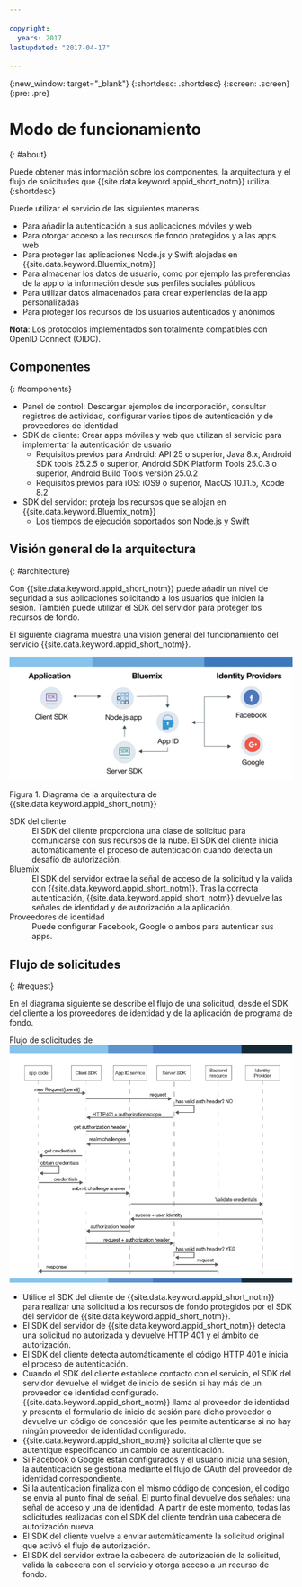```yaml
---

copyright:
  years: 2017
lastupdated: "2017-04-17"

---
```


{:new_window: target="_blank"}
{:shortdesc: .shortdesc}
{:screen: .screen}
{:pre: .pre}


# Modo de funcionamiento
{: #about}

Puede obtener más información sobre los componentes, la arquitectura y el flujo de solicitudes que {{site.data.keyword.appid_short_notm}} utiliza.
{:shortdesc}


Puede utilizar el servicio de las siguientes maneras:

* Para añadir la autenticación a sus aplicaciones móviles y web
* Para otorgar acceso a los recursos de fondo protegidos y a las apps web
* Para proteger las aplicaciones Node.js y Swift alojadas en {{site.data.keyword.Bluemix_notm}}
* Para almacenar los datos de usuario, como por ejemplo las preferencias de la app o la información desde sus perfiles sociales públicos
* Para utilizar datos almacenados para crear experiencias de la app personalizadas
* Para proteger los recursos de los usuarios autenticados y anónimos

**Nota**: Los protocolos implementados son totalmente compatibles con OpenID Connect (OIDC).


## Componentes
{: #components}

* Panel de control: Descargar ejemplos de incorporación, consultar registros de actividad, configurar varios tipos de autenticación y de proveedores de identidad
* SDK de cliente: Crear apps móviles y web que utilizan el servicio para implementar la autenticación de usuario
    * Requisitos previos para Android: API 25 o superior, Java 8.x, Android SDK tools 25.2.5 o superior, Android SDK Platform Tools 25.0.3 o superior, Android Build Tools versión 25.0.2
    * Requisitos previos para iOS: iOS9 o superior, MacOS 10.11.5, Xcode 8.2
* SDK del servidor: proteja los recursos que se alojan en {{site.data.keyword.Bluemix_notm}}
    * Los tiempos de ejecución soportados son Node.js y Swift

## Visión general de la arquitectura
{: #architecture}

Con {{site.data.keyword.appid_short_notm}} puede añadir un nivel de seguridad a sus aplicaciones solicitando a los usuarios que inicien la sesión. También puede utilizar el SDK del servidor para proteger los recursos de fondo.

El siguiente diagrama muestra una visión general del funcionamiento del servicio {{site.data.keyword.appid_short_notm}}.

![Diagrama de la arquitectura de {{site.data.keyword.appid_short_notm}}](/images/appid_architecture2.png)

Figura 1. Diagrama de la arquitectura de {{site.data.keyword.appid_short_notm}}

<dl>
  <dt> SDK del cliente </dt>
    <dd> El SDK del cliente proporciona una clase de solicitud para comunicarse con sus recursos de la nube. El SDK del cliente inicia automáticamente el proceso de autenticación cuando detecta un desafío de autorización. </dd>
  <dt> Bluemix </dt>
    <dd>  El SDK del servidor extrae la señal de acceso de la solicitud y la valida con {{site.data.keyword.appid_short_notm}}. Tras la correcta autenticación, {{site.data.keyword.appid_short_notm}} devuelve las señales de identidad y de autorización a la aplicación.</dd>
  <dt> Proveedores de identidad </dt>
    <dd> Puede configurar Facebook, Google o ambos para autenticar sus apps. </dd>
</dl>


## Flujo de solicitudes
{: #request}

En el diagrama siguiente se describe el flujo de una solicitud, desde el SDK del cliente a los proveedores de identidad y de la aplicación de programa de fondo.

Flujo de solicitudes de ![{{site.data.keyword.appid_short_notm}}](/images/appidflow.png)


* Utilice el SDK del cliente de {{site.data.keyword.appid_short_notm}} para realizar una solicitud a los recursos de fondo protegidos por el SDK del servidor de {{site.data.keyword.appid_short_notm}}.
* El SDK del servidor de {{site.data.keyword.appid_short_notm}} detecta una solicitud no autorizada y devuelve HTTP 401 y el ámbito de autorización.
* El SDK del cliente detecta automáticamente el código HTTP 401 e inicia el proceso de autenticación.
* Cuando el SDK del cliente establece contacto con el servicio, el SDK del servidor devuelve el widget de inicio de sesión si hay más de un proveedor de identidad configurado. {{site.data.keyword.appid_short_notm}} llama al proveedor de identidad y presenta el formulario de inicio de sesión para dicho proveedor o devuelve un código de concesión que les permite autenticarse si no hay ningún proveedor de identidad configurado.
* {{site.data.keyword.appid_short_notm}} solicita al cliente que se autentique especificando un cambio de autenticación.
* Si Facebook o Google están configurados y el usuario inicia una sesión, la autenticación se gestiona mediante el flujo de OAuth del proveedor de identidad correspondiente.
* Si la autenticación finaliza con el mismo código de concesión, el código se envía al punto final de señal. El punto final devuelve dos señales: una señal de acceso y una de identidad. A partir de este momento, todas las solicitudes realizadas con el SDK del cliente tendrán una cabecera de autorización nueva.
* El SDK del cliente vuelve a enviar automáticamente la solicitud original que activó el flujo de autorización.
* El SDK del servidor extrae la cabecera de autorización de la solicitud, valida la cabecera con el servicio y otorga acceso a un recurso de fondo.
